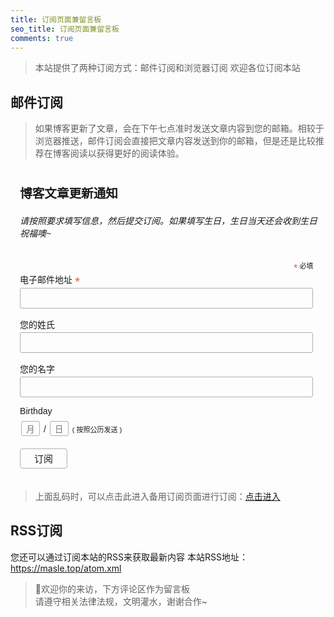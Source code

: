 ```yaml
---
title: 订阅页面兼留言板
seo_title: 订阅页面兼留言板
comments: true
---
```


> 本站提供了两种订阅方式：邮件订阅和浏览器订阅
欢迎各位订阅本站

<!-- ## 浏览器订阅

> 通过你现在使用的浏览器给你推送更新通知，下面是订阅按钮，在你同意订阅或者拒绝订阅的时候会自动消失。
当下方订阅按钮消失时，你可以通过右下角小铃铛来进行订阅或者取消订阅。

<div class="danger">

> 微信和QQ中打开无法显示订阅按钮，如果需要使用浏览器订阅，请在右上角用浏览器打开该网站。

</div>

<div id="webpushr-subscription-button" data-button-text="点击订阅" data-subscriber-count-text="用户已订阅" data-show-subscriber-count="false"></div>
 -->

## 邮件订阅

> 如果博客更新了文章，会在下午七点准时发送文章内容到您的邮箱。相较于浏览器推送，邮件订阅会直接把文章内容发送到你的邮箱，但是还是比较推荐在博客阅读以获得更好的阅读体验。

<!-- Begin Mailchimp Signup Form -->
<!-- <link href="https://cdn.jsdelivr.net/gh/masle1/p@main/css/mailchimp.css" rel="stylesheet" type="text/css"> -->
<style type="text/css">
	#mc_embed_signup{clear:left; font:14px Helvetica,Arial,sans-serif; }
	/* Add your own Mailchimp form style overrides in your site stylesheet or in this style block.
	   We recommend moving this block and the preceding CSS link to the HEAD of your HTML file. */
    /* MailChimp Form Embed Code - Classic - 12/17/2015 v10.7 */
    #mc_embed_signup form {display:block; position:relative; text-align:left; padding:10px 0 10px 3%}
    #mc_embed_signup h2 {font-weight:bold; padding:0; margin:15px 0; font-size:1.4em;}
    #mc_embed_signup input {border: 1px solid #ABB0B2; -webkit-border-radius: 3px; -moz-border-radius: 3px; border-radius: 3px;}
    #mc_embed_signup input[type=checkbox]{-webkit-appearance:checkbox;}
    #mc_embed_signup input[type=radio]{-webkit-appearance:radio;}
    #mc_embed_signup input:focus {border-color:#333;}
    #mc_embed_signup .button {clear:both; background-color: #aaa0; border-radius:4px; transition: all 0.23s ease-in-out 0s; color: var(--hty-text-color); cursor: pointer; display: inline-block; font-size:15px; font-weight: normal; height: 32px; line-height: 32px; margin: 0 5px 10px 0; padding: 0 22px; text-align: center; text-decoration: none; vertical-align: top; white-space: nowrap; width: auto;}
    #mc_embed_signup .button:hover {background-color:#8886;}
    #mc_embed_signup .small-meta {font-size: 11px;}
    #mc_embed_signup .nowrap {white-space:nowrap;}

    #mc_embed_signup .mc-field-group {clear:left; position:relative; width:96%; padding-bottom:3%; min-height:50px;}
    #mc_embed_signup .size1of2 {clear:none; float:left; display:inline-block; width:46%; margin-right:4%;}
    * html #mc_embed_signup .size1of2 {margin-right:2%; /* Fix for IE6 double margins. */}
    #mc_embed_signup .mc-field-group label {display:block; margin-bottom:3px;}
    #mc_embed_signup .mc-field-group input {display:block; width:100%; padding:8px 0; text-indent:2%;background:none;color:var(--hty-text-color);}
    #mc_embed_signup .mc-field-group select {display:inline-block; width:99%; padding:5px 0; margin-bottom:2px;}

    #mc_embed_signup .datefield, #mc_embed_signup .phonefield-us{padding:5px 0;}
    #mc_embed_signup .datefield input, #mc_embed_signup .phonefield-us input{display:inline; width:60px; margin:0 2px; letter-spacing:1px; text-align:center; padding:5px 0 2px 0;}
    #mc_embed_signup .phonefield-us .phonearea input, #mc_embed_signup .phonefield-us .phonedetail1 input{width:40px;}
    #mc_embed_signup .datefield .monthfield input, #mc_embed_signup .datefield .dayfield input{width:30px;}
    #mc_embed_signup .datefield label, #mc_embed_signup .phonefield-us label{display:none;}

    #mc_embed_signup .indicates-required {text-align:right; font-size:11px; margin-right:4%;}
    #mc_embed_signup .asterisk {color:#e85c41; font-size:150%; font-weight:normal; position:relative; top:5px;}     
    #mc_embed_signup .clear {clear:both;}

    #mc_embed_signup .mc-field-group.input-group ul {margin:0; padding:5px 0; list-style:none;}
    #mc_embed_signup .mc-field-group.input-group ul li {display:block; padding:3px 0; margin:0;}
    #mc_embed_signup .mc-field-group.input-group label {display:inline;}
    #mc_embed_signup .mc-field-group.input-group input {display:inline; width:auto; border:none;}

    #mc_embed_signup div#mce-responses {float:left; top:-1.4em; padding:0em .5em 0em .5em; overflow:hidden; width:90%; margin: 0 5%; clear: both;}
    #mc_embed_signup div.response {margin:1em 0; padding:1em .5em .5em 0; font-weight:bold; float:left; top:-1.5em; z-index:1; width:80%;}
    #mc_embed_signup #mce-error-response {display:none;}
    #mc_embed_signup #mce-success-response {color:#529214; display:none;}
    #mc_embed_signup label.error {display:block; float:none; width:auto; margin-left:1.05em; text-align:left; padding:.5em 0;}

    #mc-embedded-subscribe {clear:both; width:auto; display:block; margin:1em 0 1em 5%;}
    #mc_embed_signup #num-subscribers {font-size:1.1em;}
    #mc_embed_signup #num-subscribers span {padding:.5em; border:1px solid #ccc; margin-right:.5em; font-weight:bold;}

    #mc_embed_signup #mc-embedded-subscribe-form div.mce_inline_error {display:inline-block; margin:2px 0 1em 0; padding:5px 10px; background-color:rgba(255,255,255,0.85); -webkit-border-radius: 3px; -moz-border-radius: 3px; border-radius: 3px; font-size:14px; font-weight:normal; z-index:1; color:#e85c41;}
    #mc_embed_signup #mc-embedded-subscribe-form input.mce_inline_error {border:2px solid #e85c41;}
</style>
<div id="mc_embed_signup">
<form action="https://top.us20.list-manage.com/subscribe/post?u=7d796026405c4a3f0e55238de&amp;id=75d9a74042" method="post" id="mc-embedded-subscribe-form" name="mc-embedded-subscribe-form" class="validate" target="_blank" novalidate>
    <div id="mc_embed_signup_scroll">
	<h2>博客文章更新通知</h2>
    <h6>请按照要求填写信息，然后提交订阅。如果填写生日，生日当天还会收到生日祝福噢~</h6>
<div class="indicates-required"><span class="asterisk">*</span> 必填</div>
<div class="mc-field-group">
	<label for="mce-EMAIL">电子邮件地址  <span class="asterisk">*</span>
</label>
	<input type="email" value="" name="EMAIL" class="required email" id="mce-EMAIL">
</div>
<div class="mc-field-group">
	<label for="mce-FNAME">您的姓氏 </label>
	<input type="text" value="" name="FNAME" class="" id="mce-FNAME">
</div>
<div class="mc-field-group">
	<label for="mce-LNAME">您的名字 </label>
	<input type="text" value="" name="LNAME" class="" id="mce-LNAME">
</div>
<div class="mc-field-group size1of2">
	<label for="mce-BIRTHDAY-month">Birthday </label>
	<div class="datefield">
		<span class="subfield monthfield"><input class="birthday " type="text" pattern="[0-9]*" value="" placeholder="月" size="2" maxlength="2" name="BIRTHDAY[month]" id="mce-BIRTHDAY-month"></span> / 
		<span class="subfield dayfield"><input class="birthday " type="text" pattern="[0-9]*" value="" placeholder="日" size="2" maxlength="2" name="BIRTHDAY[day]" id="mce-BIRTHDAY-day"></span> 
		<span class="small-meta nowrap">( 按照公历发送 )</span>
	</div>
</div>	<div id="mce-responses" class="clear">
		<div class="response" id="mce-error-response" style="display:none"></div>
		<div class="response" id="mce-success-response" style="display:none"></div>
	</div>    <!-- real people should not fill this in and expect good things - do not remove this or risk form bot signups-->
    <div style="position: absolute; left: -5000px;" aria-hidden="true"><input type="text" name="b_7d796026405c4a3f0e55238de_75d9a74042" tabindex="-1" value=""></div>
    <div class="clear"><input type="submit" value="订阅" name="subscribe" id="mc-embedded-subscribe" class="button"></div>
    </div>
</form>
</div>
<!-- <script type='text/javascript' src='//s3.amazonaws.com/downloads.mailchimp.com/js/mc-validate.js'></script><script type='text/javascript'>(function($) {window.fnames = new Array(); window.ftypes = new Array();fnames[0]='EMAIL';ftypes[0]='email';fnames[1]='FNAME';ftypes[1]='text';fnames[2]='LNAME';ftypes[2]='text';fnames[5]='BIRTHDAY';ftypes[5]='birthday';}(jQuery));var $mcj = jQuery.noConflict(true);</script> -->
<!--End mc_embed_signup-->

> 上面乱码时，可以点击此进入备用订阅页面进行订阅：[点击进入](https://mailchi.mp/1a49902d2ff0/masle)

## RSS订阅
您还可以通过订阅本站的RSS来获取最新内容
本站RSS地址：https://masle.top/atom.xml

> 🍭欢迎你的来访，下方评论区作为留言板<br/>请遵守相关法律法规，文明灌水，谢谢合作~
 
 